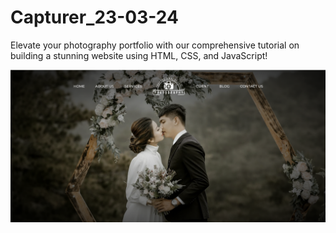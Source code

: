 # Capturer_23-03-24
Elevate your photography portfolio with our comprehensive tutorial on building a stunning website using HTML, CSS, and JavaScript!

![image alt](https://github.com/Shano127/Photography_Website_1/blob/36bf880e8d06a7c869f66164b9f2f9487bb440f9/Screenshot%202025-10-30%20123339.png)
